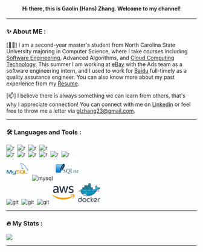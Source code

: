 <h4>   


<!-- ### <img src="https://media.giphy.com/media/hvRJCLFzcasrR4ia7z/giphy.gif" width="50"/>  -->

<div id="header" align="center"> Hi there, this is Gaolin (Hans) Zhang. Welcome to my channel! 


  <div id="header" align="center">


</h4>

---

### :sparkles: About ME :

[:man_student:] I am a second-year master's student from North Carolina State University majoring in Computer Science, where I take courses including [Software Engineering](https://github.com/txt/se21), Advanced Algorithms, and [Cloud Computing Technology](http://davinci.csc.ncsu.edu/CC/About/Syllabus.shtml). This summer I am working at [eBay](https://tech.ebayinc.com/engineering/) with the Ads team as a software engineering intern, and I used to work for [Baidu](https://www.baidu.com) full-timely as a quality assurance engineer. You can also know more about my past experience from my [Resume](https://drive.google.com/file/d/1U-V9CP7GGhpeZjlS645o2ovn5cAb7DQc/view?usp=sharing). 

<!-- [:honey_pot:] I evaluate work-life balance and have always been obsessed with my hobbies. I enjoy various genres of books, movies, and musics; post reviews on [DouBan](https://www.douban.com/people/wenxinz0719/?_i=5755149buzZokh). I love taking pictures and documenting memorible life moments; upload some on [IG](https://www.instagram.com/wenxin.z0719/). I read financial news every morning and sometimes summarize what I have learned from these news for better understanding on [Snowball](https://xueqiu.com/u/8737818733). -->

[:mailbox:] I believe there is always something we can learn from others, that's why I appreciate connection! You can connect with me on [Linkedin](https://www.linkedin.com/in/gaolinzhang26/) or feel free to throw me a letter via glzhang23@gmail.com.

<!-- 

<div id="header" align="center">
  <img src="https://media.giphy.com/media/QKUTD5lAgpgrSHpbMB/giphy.gif" width="500"/> -->


<!-- </div>

<div id="badges" align="center">
  <a href="https://www.linkedin.com/in/wenxinzhang980719/">
    <img src="https://img.shields.io/badge/LinkedIn-blue?style=for-the-badge&logo=linkedin&logoColor=white" alt="LinkedIn Badge"/>
  </a>
  <a href="https://blog.csdn.net/qq_41103204">
    <img src="https://img.shields.io/badge/-Tech%20Blog-brightgreen?style=for-the-badge&logo=rss&logoColor=white" alt="instagram Badge"/>
  </a>
  <a href="https://www.instagram.com/alex_yang97/">
    <img src="https://img.shields.io/badge/Instagram-E4405F?style=for-the-badge&logo=instagram&logoColor=white" alt="instagram Badge"/>
  </a> -->


<!-- ---

 ### :four_leaf_clover: Area of Strength:

• Lay a solid foundation in mathematics including calculus, linear algebra, and probability and statistics; mastering skills such as regression, classification, clustering, dimension reduction, hypothesis testing, and A/B testing

• Have rich experience in applying machine learning algorithms to real-world problems, including interpreting consumer traffic of big malls, building recommender systems, detecting fraud in credit transactions, detecting illegal transaction networks on WeChat, and predicting Alzheimer’s disease

• Master knowledge in large-scale data management and parallel computing; using frameworks such as SQL, HDFS, and Spark

• Program in Python; fluently using scientific computing tools including Scipy, Numpy, Pandas, and Ipython; visualization methods including Matplotlib, Tableau, and Seaborn; machine learning tools including Scikit-Learn, NLTK, Pytorch, Tensorflow, and Keras -->

<!-- ---

  ### :medal_military: Project & Work Experience:

Work Experience: 

  - [Boehringer Ingelheim | Data Science Intern | Animal Health GTN Analysis](https://medium.com/@WenxinZhang98/ds-internship-takeaways-a5a25873cdc5)
  - [AlphaPoint | Data Engineer Intern | Auto-generate Financial Reports & Detecte Fraud](https://drive.google.com/file/d/1kO5McSQ9fEp9fyC32djIHLi-lMzM8-G5/view?usp=sharing)
  - [Tencent | Machine Learning Engineer Intern | Detect Illegitimate Wechat Groups](https://github.com/wendyZhang98/Detect-Illegitimate-Wechat-Groups)
  - [Scishang | Machine Learning Engineer Intern | Predict and Interprect Customer Traffic Introduced by Campaigns](https://github.com/wendyZhang98/Consumer-Traffic-Prediction-and-Interpretation)


  Data Science Project: 

  - [Profiled GPT-3’S Linguistic Knowledge](https://github.com/wendyZhang98/GPT3-Linguistic-Knowledge-Profiling)
  - [Detected Dementia Using Patients' MRI](https://drive.google.com/file/d/12BjlyC14fZeHesTK5nCIVaQI6SsIv9qp/view)
  - [Build Recommender System using Million Song Dataset](https://drive.google.com/file/d/1inUFglNZnNFasir-VtfsHSvnITyiDnLh/view)
  - [Build Recommender System using Yelp Dataset](https://github.com/Yelp-Recommender-System/FancyYelpers)
  - [Detect Fraud in Credit Transaction](https://www.kaggle.com/wenxin719) -->

---

### :hammer_and_wrench: Languages and Tools :

<div>
<!--   # java -->
	<img src="https://cdn.jsdelivr.net/gh/devicons/devicon/icons/java/java-original-wordmark.svg" title="java" alt="r" width="60" height="60"/>&nbsp;
<!--   # spring -->
	<img src="https://cdn.jsdelivr.net/gh/devicons/devicon/icons/spring/spring-original-wordmark.svg" title="spring" alt="r" width="60" height="60"/>&nbsp;
<!--   # python -->
	<img src="https://cdn.jsdelivr.net/gh/devicons/devicon/icons/python/python-original.svg" title="python" alt="r" width="60" height="60"/>&nbsp;
<!--   # ruby -->
	<img src="https://cdn.jsdelivr.net/gh/devicons/devicon/icons/ruby/ruby-original-wordmark.svg" title="ruby" alt="r" width="60" height="60"/>&nbsp;
</div>
<div>
<!--   # javascript -->
	<img src="https://cdn.jsdelivr.net/gh/devicons/devicon/icons/javascript/javascript-original.svg" title="javascript" alt="r" width="60" height="60"/>&nbsp;
<!--   # react -->
	<img src="https://cdn.jsdelivr.net/gh/devicons/devicon/icons/react/react-original-wordmark.svg" title="react" alt="r" width="60" height="60"/>&nbsp;
<!--   # redux -->
	<img src="https://cdn.jsdelivr.net/gh/devicons/devicon/icons/redux/redux-original.svg" title="redux" alt="r" width="60" height="60"/>&nbsp;
<!--   # nodejs -->
	<img src="https://cdn.jsdelivr.net/gh/devicons/devicon/icons/nodejs/nodejs-original-wordmark.svg" title="nodejs" alt="r" width="60" height="60"/>&nbsp;
<!--   # html5 -->
	<img src="https://cdn.jsdelivr.net/gh/devicons/devicon/icons/html5/html5-original-wordmark.svg" title="html5" alt="r" width="60" height="60"/>&nbsp;
<!--   # css -->
	<img src="https://cdn.jsdelivr.net/gh/devicons/devicon/icons/css3/css3-original-wordmark.svg" title="css" alt="r" width="60" height="60"/>&nbsp;
</div>
<div>
<!--   # mysql -->
  <img src="https://github.com/devicons/devicon/blob/master/icons/mysql/mysql-original-wordmark.svg" title="mysql" alt="mysql" width="60" height="60"/>&nbsp;
<!--   # redis -->
  <img src="https://cdn.jsdelivr.net/gh/devicons/devicon/icons/redis/redis-original-wordmark.svg" title="redis" alt="mysql" width="60" height="60"/>&nbsp;
<!--   # sqlite -->
  <img src="https://github.com/devicons/devicon/blob/master/icons/sqlite/sqlite-original-wordmark.svg" title="sqlite" alt="sqlite" width="60" height="60"/>&nbsp;
</div>
<div>
<!--   # nginx  -->
  <img src="https://cdn.jsdelivr.net/gh/devicons/devicon/icons/nginx/nginx-original.svg" title="nginx" alt="git" width="60" height="60"/>&nbsp;
<!--   # kafka  -->
  <img src="https://cdn.jsdelivr.net/gh/devicons/devicon/icons/apachekafka/apachekafka-original-wordmark.svg" title="kafka" alt="git" width="60" height="60"/>&nbsp;
<!--   # k8s  -->
  <img src="https://cdn.jsdelivr.net/gh/devicons/devicon/icons/kubernetes/kubernetes-plain-wordmark.svg" title="k8s" alt="git" width="60" height="60"/>&nbsp;
<!--   # aws -->
  <img src="https://github.com/devicons/devicon/blob/master/icons/amazonwebservices/amazonwebservices-original-wordmark.svg" title="aws" alt="aws" width="60" height="60"/>&nbsp;
<!--   # docker -->
  <img src="https://github.com/devicons/devicon/blob/master/icons/docker/docker-original-wordmark.svg" title="docker" alt="docker" width="60" height="60"/>&nbsp;
</div>


---

### :fire: My Stats :

<div id="github-stat" align="left">
  <a>
    <img height="180" align="center" src="https://github-readme-stats.vercel.app/api?username=wendyZhang98&count_private=true&show_icons=true&theme=radical" />
  </a>
<!--   <a>
    <img height="180"  align="center" src="https://github-readme-stats.vercel.app/api/top-langs/?username=wendyZhang98&layout=compact&theme=radical" />
  </a> -->


</div>  

---

</div>

<div id="profile-views" align="center">
  <img src="https://komarev.com/ghpvc/?username=wendyZhang98&style=flat-square&color=blue" alt=""/>
</div>


